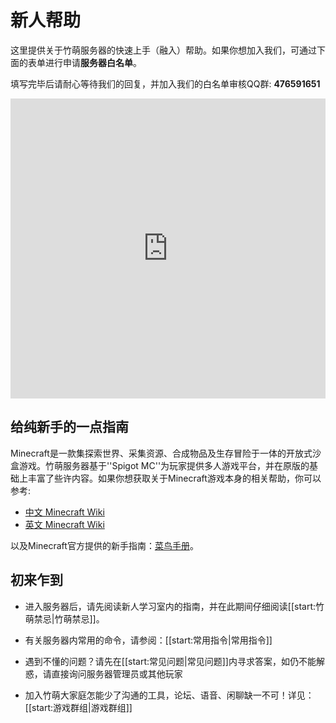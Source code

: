 # 新人帮助

这里提供关于竹萌服务器的快速上手（融入）帮助。如果你想加入我们，可通过下面的表单进行申请**服务器白名单**。

填写完毕后请耐心等待我们的回复，并加入我们的白名单审核QQ群: **476591651**

<div>
<iframe width="100%" height= "480px" src= "https://forms.office.com/Pages/ResponsePage.aspx?id=wUhacMO\_9k66h6T5cWQiUpH3RNgFwWFFvK92BHrOejlUQjdSVkNJN0U2VkVLTUc4SFlHQkhQRjlETi4u&embed=true" frameborder= "0" marginwidth= "0" marginheight= "0" style= "border: none; max-width:100%; max-height:100vh" allowfullscreen webkitallowfullscreen mozallowfullscreen msallowfullscreen> </iframe>
</div>

## 给纯新手的一点指南



Minecraft是一款集探索世界、采集资源、合成物品及生存冒险于一体的开放式沙盒游戏。竹萌服务器基于''Spigot MC''为玩家提供多人游戏平台，并在原版的基础上丰富了些许内容。如果你想获取关于Minecraft游戏本身的相关帮助，你可以参考:
* [中文 Minecraft Wiki](https://minecraft-zh.gamepedia.com/)
* [英文 Minecraft Wiki](https://minecraft.gamepedia.com/Minecraft/)


以及Minecraft官方提供的新手指南：[菜鸟手册](https://minecraft-zh.gamepedia.com/%E6%95%99%E7%A8%8B/%E8%8F%9C%E9%B8%9F%E6%89%8B%E5%86%8C)。


## 初来乍到

* 进入服务器后，请先阅读新人学习室内的指南，并在此期间仔细阅读\[\[start:竹萌禁忌\|竹萌禁忌\]\]。

* 有关服务器内常用的命令，请参阅：\[\[start:常用指令\|常用指令\]\]

* 遇到不懂的问题？请先在\[\[start:常见问题\|常见问题\]\]内寻求答案，如仍不能解惑，请直接询问服务器管理员或其他玩家

* 加入竹萌大家庭怎能少了沟通的工具，论坛、语音、闲聊缺一不可！详见：\[\[start:游戏群组\|游戏群组\]\]